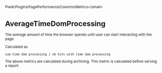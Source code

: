 <small>Piwik\Plugins\PagePerformance\Columns\Metrics\</small>

AverageTimeDomProcessing
========================

The average amount of time the browser spends until user can start interacting with the page.

Calculated as

    sum_time_dom_processing / nb_hits_with_time_dom_processing

The above metrics are calculated during archiving. This metric is calculated before
serving a report.
